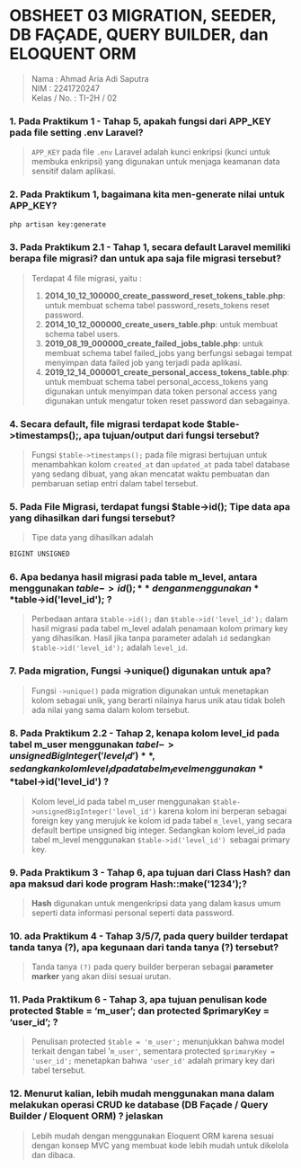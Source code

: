 # OBSHEET 03 MIGRATION, SEEDER, DB FAÇADE, QUERY BUILDER, dan ELOQUENT ORM

> Nama : Ahmad Aria Adi Saputra <br>
> NIM : 2241720247 <br>
> Kelas / No. : TI-2H / 02

### 1. Pada **Praktikum 1 - Tahap 5**, apakah fungsi dari APP_KEY pada file setting .env Laravel?

> `APP_KEY` pada file `.env` Laravel adalah kunci enkripsi (kunci untuk membuka enkripsi) yang digunakan untuk menjaga keamanan data sensitif dalam aplikasi.

### 2. Pada Praktikum 1, bagaimana kita men-generate nilai untuk APP_KEY?

```bash
php artisan key:generate
```

### 3. Pada Praktikum 2.1 - Tahap 1, secara default Laravel memiliki berapa file migrasi? dan untuk apa saja file migrasi tersebut?

> Terdapat 4 file migrasi, yaitu :
>
> 1. **2014_10_12_100000_create_password_reset_tokens_table.php**:
>    untuk membuat schema tabel password_resets_tokens reset password.
> 2. **2014_10_12_000000_create_users_table.php**:
>    untuk membuat schema tabel users.
> 3. **2019_08_19_000000_create_failed_jobs_table.php**:
>    untuk membuat schema tabel failed_jobs yang berfungsi sebagai tempat menyimpan data failed job yang terjadi pada aplikasi.
> 4. **2019_12_14_000001_create_personal_access_tokens_table.php**:
>    untuk membuat schema tabel personal_access_tokens yang digunakan untuk menyimpan data token personal access yang digunakan untuk mengatur token reset password dan sebagainya.

### 4. Secara default, file migrasi terdapat kode **$table->timestamps();**, apa tujuan/output dari fungsi tersebut?

> Fungsi `$table->timestamps();` pada file migrasi bertujuan untuk menambahkan kolom `created_at` dan `updated_at` pada tabel database yang sedang dibuat, yang akan mencatat waktu pembuatan dan pembaruan setiap entri dalam tabel tersebut.

### 5. Pada File Migrasi, terdapat fungsi **$table->id();** Tipe data apa yang dihasilkan dari fungsi tersebut?

> Tipe data yang dihasilkan adalah

```sql
BIGINT UNSIGNED
```

### 6. Apa bedanya hasil migrasi pada table m_level, antara menggunakan **$table->id();** dengan menggunakan **$table->id('level_id');** ?

> Perbedaan antara `$table->id();` dan `$table->id('level_id');` dalam hasil migrasi pada tabel m_level adalah penamaan kolom primary key yang dihasilkan. Hasil jika tanpa parameter adalah `id` sedangkan `$table->id('level_id');` adalah `level_id`.

### 7. Pada migration, Fungsi **->unique()** digunakan untuk apa?

> Fungsi `->unique()` pada migration digunakan untuk menetapkan kolom sebagai unik, yang berarti nilainya harus unik atau tidak boleh ada nilai yang sama dalam kolom tersebut.

### 8. Pada Praktikum **2.2 - Tahap 2**, kenapa kolom level_id pada tabel m_user menggunakan **$tabel->unsignedBigInteger('level_id')**, sedangkan kolom level_id pada tabel m_level menggunakan **$tabel->id('level_id')** ?

> Kolom level_id pada tabel m_user menggunakan `$table->unsignedBigInteger('level_id')` karena kolom ini berperan sebagai foreign key yang merujuk ke kolom id pada tabel `m_level`, yang secara default bertipe unsigned big integer. Sedangkan kolom level_id pada tabel m_level menggunakan `$table->id('level_id') `sebagai primary key.

### 9. Pada **Praktikum 3 - Tahap 6**, apa tujuan dari Class Hash? dan apa maksud dari kode program **Hash::make('1234');**?

> **Hash** digunakan untuk mengenkripsi data yang dalam kasus umum seperti data informasi personal seperti data password.

### 10. ada **Praktikum 4 - Tahap 3/5/7**, pada query builder terdapat tanda tanya (?), apa kegunaan dari tanda tanya (?) tersebut?

> Tanda tanya `(?)` pada query builder berperan sebagai **parameter marker** yang akan diisi sesuai urutan.

### 11. Pada **Praktikum 6 - Tahap 3**, apa tujuan penulisan kode **protected $table = ‘m_user’;** dan **protected $primaryKey = ‘user_id’;** ?

> Penulisan protected `$table = 'm_user';` menunjukkan bahwa model terkait dengan tabel '`m_user'`, sementara protected `$primaryKey = 'user_id';` menetapkan bahwa `'user_id'` adalah primary key dari tabel tersebut.

### 12. Menurut kalian, lebih mudah menggunakan mana dalam melakukan operasi CRUD ke database (DB Façade / Query Builder / Eloquent ORM) ? jelaskan

> Lebih mudah dengan menggunakan Eloquent ORM karena sesuai dengan konsep MVC yang membuat kode lebih mudah untuk dikelola dan dibaca.
